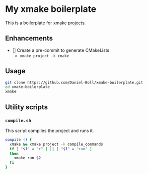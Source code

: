 # My xmake boilerplate

This is a boilerplate for xmake projects.

## Enhancements

- [] Create a pre-commit to generate CMakeLists
  - `xmake project -k cmake`

## Usage

```bash
git clone https://github.com/Daniel-Boll/xmake-boilerplate.git
cd xmake-boilerplate
xmake
```

## Utility scripts

### `compile.sh`

This script compiles the project and runs it.

```bash
compile () {
  xmake && xmake project -k compile_commands
  if [ "$1" = "r" ] || [ "$1" = "run" ]
  then
    xmake run $2
  fi
}
```
